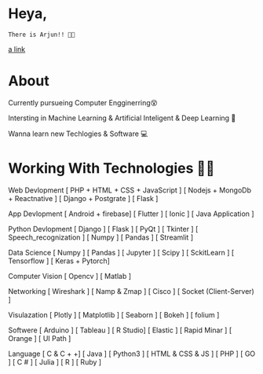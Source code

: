 # Heya, 
    There is Arjun!! 🤞✨
 
[a link](https://github.com/Arjunvankani/README.md/blob/main/github.png)

# About

Currently pursueing Computer Engginerring😵

Intersting in Machine Learning & Artificial Inteligent & Deep Learning 😬

Wanna learn new Techlogies & Software 💻
# Working With Technologies 🤩🤩


Web Devlopment [ PHP + HTML + CSS + JavaScript ] 
               [ Nodejs + MongoDb + Reactnative ]
               [ Django + Postgrate ]
               [ Flask ] 
               
               
App Devlopment [ Android + firebase]
               [ Flutter ]
               [ Ionic ]
               [ Java Application ]
               
               
Python Devlopment [ Django ]
                  [ Flask ]
                  [ PyQt ]
                  [ Tkinter ]
                  [ Speech_recognization ]
                  [ Numpy ]
                  [ Pandas ]
                  [ Streamlit ]


Data Science [ Numpy ]
             [ Pandas ]
             [ Jupyter ]
             [ Scipy ]
             [ SckitLearn ]
             [ Tensorflow ]
             [ Keras + Pytorch]
         
         
Computer Vision [ Opencv ]
                [ Matlab ]


Networking  [ Wireshark ]
            [ Namp & Zmap ]
            [ Cisco ]
            [ Socket (Client-Server) ]
         
         
Visulazation [ Plotly ]
             [ Matplotlib ]
             [ Seaborn ]
             [ Bokeh ] 
             [ folium ]
         
         
Softwere  [ Arduino ] 
          [ Tableau ]
          [ R Studio]
          [ Elastic ]
          [ Rapid Minar ]
          [ Orange ]
          [ UI Path ]
        
        
Language [ C & C + +]
         [ Java ]
         [ Python3 ]
         [ HTML & CSS & JS ]
         [ PHP ]
         [ GO ]
         [ C # ]
         [ Julia ]
         [ R ]
         [ Ruby ]
         
